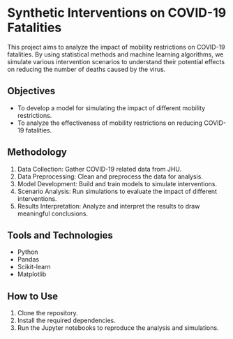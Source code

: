 # Synthetic Interventions on COVID-19 Fatalities

This project aims to analyze the impact of mobility restrictions on COVID-19 fatalities. By using statistical methods and machine learning algorithms, we simulate various intervention scenarios to understand their potential effects on reducing the number of deaths caused by the virus.

## Objectives
- To develop a model for simulating the impact of different mobility restrictions.
- To analyze the effectiveness of mobility restrictions on reducing COVID-19 fatalities.

## Methodology
1. Data Collection: Gather COVID-19 related data from JHU.
2. Data Preprocessing: Clean and preprocess the data for analysis.
3. Model Development: Build and train models to simulate interventions.
4. Scenario Analysis: Run simulations to evaluate the impact of different interventions.
5. Results Interpretation: Analyze and interpret the results to draw meaningful conclusions.

## Tools and Technologies
- Python
- Pandas
- Scikit-learn
- Matplotlib

## How to Use
1. Clone the repository.
2. Install the required dependencies.
3. Run the Jupyter notebooks to reproduce the analysis and simulations.


